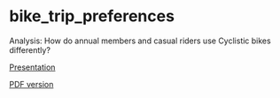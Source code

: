 # bike_trip_preferences
Analysis: How do annual members and casual riders use Cyclistic bikes differently?

[Presentation](https://nila2991.github.io/bike_trip_preferences/)


[PDF version](https://nila2991.github.io/bike_trip_preferences/presentation.html)
